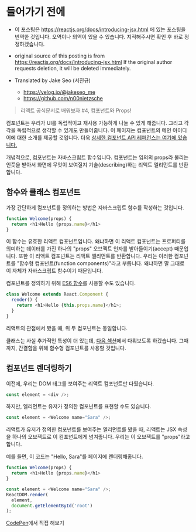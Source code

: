 # 들어가기 전에

- 이 포스팅은 https://reactjs.org/docs/introducing-jsx.html 에 있는 포스팅을 번역한 것입니다. 오역이나 의역이 있을 수 있습니다. 지적해주시면 확인 후 바로 정정하겠습니다.

- original source of this posting is from https://reactjs.org/docs/introducing-jsx.html If the original author requests deletion, it will be deleted immediately.

- Translated by Jake Seo (서진규)

	- https://velog.io/@jakeseo_me
	- https://github.com/n00nietzsche
    
> 리액트 공식문서로 배워보자 #4, 컴포넌트와 Props!

컴포넌트는 우리가 UI를 독립적이고 재사용 가능하게 나눌 수 있게 해줍니다. 그리고 각각을 독립적으로 생각할 수 있게도 만들어줍니다. 이 페이지는 컴포넌트의 메인 아이디어에 대한 소개를 제공할 것입니다. 더욱 [상세한 컴포넌트 API 레퍼런스는 여기에 있습니다.](https://reactjs.org/docs/react-component.html)

개념적으로, 컴포넌트는 자바스크립트 함수입니다. 컴포넌트는 임의의 props라 불리는 인풋을 받아서 화면에 무엇이 보여질지 기술(describing)하는 리액트 엘리먼트를 반환합니다.

## 함수와 클래스 컴포넌트

가장 간단하게 컴포넌트를 정의하는 방법은 자바스크립트 함수를 작성하는 것입니다.

```js
function Welcome(props) {
  return <h1>Hello {props.name}</h1>
}
```

이 함수는 유효한 리액트 컴포넌트입니다. 왜냐하면 이 리액트 컴포넌트는 프로퍼티를 의미하는 데이터를 가진 하나의 "props" 오브젝트 인자를 받아들이기(accept) 때문입니다. 또한 이 리액트 컴포넌트는 리액트 엘리먼트를 반환합니다. 우리는 이러한 컴포넌트를 "함수형 컴포넌트(function components)"라고 부릅니다. 왜냐하면 말 그대로 이 자체가 자바스크립트 함수이기 때문입니다.

컴포넌트를 정의하기 위해 [ES6 함수](https://developer.mozilla.org/en/docs/Web/JavaScript/Reference/Classes)를 사용할 수도 있습니다.

```js
class Welcome extends React.Component {
  render() {
    return <h1>Hello {this.props.name}</h1>;
  }
}
```

리액트의 관점에서 봤을 때, 위 두 컴포넌트는 동일합니다.

클래스는 사실 추가적인 특성이 더 있는데, [다음 섹션](https://reactjs.org/docs/state-and-lifecycle.html)에서 다뤄보도록 하겠습니다. 그때 까지, 간결함을 위해 함수형 컴포넌트를 사용할 것입니다.

## 컴포넌트 렌더링하기

이전에, 우리는 DOM 태그를 보여주는 리액트 컴포넌트만 다뤘습니다.

```js
const element = <div />;
```

하지만, 엘리먼트는 유저가 정의한 컴포넌트를 표현할 수도 있습니다.

```js
const element = <Welcome name="Sara" />;
```

리액트가 유저가 정의한 컴포넌트를 보여주는 엘리먼트를 봤을 때, 리액트는 JSX 속성을 하나의 오브젝트로 이 컴포넌트에게 넘겨줍니다. 우리는 이 오브젝트를 "props"라고 합니다.

예를 들면, 이 코드는 "Hello, Sara"를 페이지에 렌더링해줍니다.

```js
function Welcome(props) {
  return <h1>Hello {props.name}</h1>
}

const element = <Welcome name="Sara" />;
ReactDOM.render(
  element,
  document.getElementById('root')
);
```

[CodePen](https://reactjs.org/redirect-to-codepen/components-and-props/rendering-a-component)에서 직접 해보기

